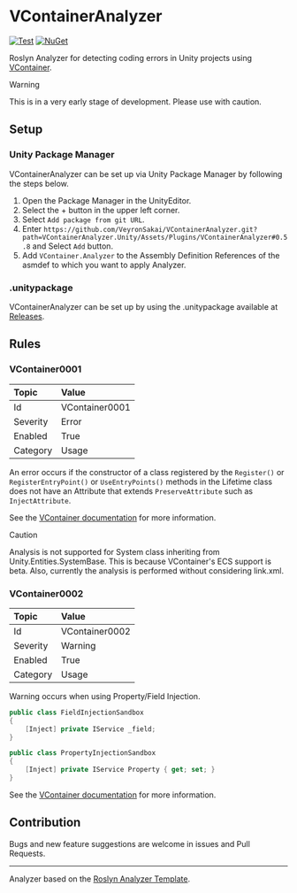 # VContainerAnalyzer

[![Test](https://github.com/VeyronSakai/VContainerAnalyzer/actions/workflows/test.yml/badge.svg)](https://github.com/VeyronSakai/VContainerAnalyzer/actions/workflows/test.yml)
[![NuGet](https://img.shields.io/nuget/v/VContainerAnalyzer.svg)](https://www.nuget.org/packages/VContainerAnalyzer/)

Roslyn Analyzer for detecting coding errors in Unity projects
using [VContainer](https://github.com/hadashiA/VContainer).

> [!WARNING]
> This is in a very early stage of development. Please use with caution.

## Setup

### Unity Package Manager

VContainerAnalyzer can be set up via Unity Package Manager by following the steps below.

1. Open the Package Manager in the UnityEditor.
2. Select the + button in the upper left corner.
3. Select `Add package from git URL`.
4. Enter
   `https://github.com/VeyronSakai/VContainerAnalyzer.git?path=VContainerAnalyzer.Unity/Assets/Plugins/VContainerAnalyzer#0.5.8`
   and Select `Add` button.
5. Add `VContainer.Analyzer` to the Assembly Definition References of the asmdef to which you want to apply Analyzer.

### .unitypackage

VContainerAnalyzer can be set up by using the .unitypackage available
at [Releases](https://github.com/VeyronSakai/VContainerAnalyzer/releases/latest).

## Rules

### VContainer0001

| Topic    | Value          |
|:---------|:---------------|
| Id       | VContainer0001 |
| Severity | Error          |
| Enabled  | True           |
| Category | Usage          |

An error occurs if the constructor of a class registered by the `Register()` or `RegisterEntryPoint()`
or `UseEntryPoints()` methods in the Lifetime class does not have an Attribute that extends `PreserveAttribute` such
as `InjectAttribute`.

See the [VContainer documentation](https://vcontainer.hadashikick.jp/resolving/constructor-injection) for more
information.

> [!CAUTION]
> Analysis is not supported for System class inheriting from Unity.Entities.SystemBase. This is because VContainer's ECS support is beta. 
> Also, currently the analysis is performed without considering link.xml.

### VContainer0002

| Topic    | Value          |
|:---------|:---------------|
| Id       | VContainer0002 |
| Severity | Warning        |
| Enabled  | True           |
| Category | Usage          |

Warning occurs when using Property/Field Injection.

```csharp
public class FieldInjectionSandbox
{
    [Inject] private IService _field;
}

public class PropertyInjectionSandbox
{
    [Inject] private IService Property { get; set; }
}
```

See the [VContainer documentation](https://vcontainer.hadashikick.jp/resolving/constructor-injection) for more
information.

## Contribution

Bugs and new feature suggestions are welcome in issues and Pull Requests.

---
Analyzer based on the [Roslyn Analyzer Template][template].

[template]: https://github.com/DeNA/RoslynAnalyzerTemplate
